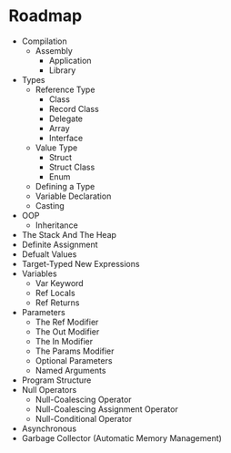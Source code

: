 # Roadmap

- Compilation
  - Assembly
    - Application
    - Library
- Types
  - Reference Type
    - Class
    - Record Class
    - Delegate
    - Array
    - Interface
  - Value Type
    - Struct
    - Struct Class
    - Enum
  - Defining a Type
  - Variable Declaration
  - Casting
- OOP
  - Inheritance
- The Stack And The Heap
- Definite Assignment
- Defualt Values
- Target-Typed New Expressions
- Variables
  - Var Keyword
  - Ref Locals
  - Ref Returns
- Parameters
  - The Ref Modifier
  - The Out Modifier
  - The In Modifier
  - The Params Modifier
  - Optional Parameters
  - Named Arguments
- Program Structure
- Null Operators
  - Null-Coalescing Operator
  - Null-Coalescing Assignment Operator
  - Null-Conditional Operator
- Asynchronous
- Garbage Collector (Automatic Memory Management)
